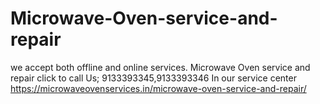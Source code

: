 # Microwave-Oven-service-and-repair
we accept both offline and online services. Microwave Oven service and repair click to call Us; 9133393345,9133393346  In our service center https://microwaveovenservices.in/microwave-oven-service-and-repair/
